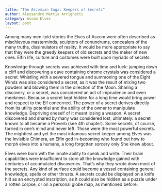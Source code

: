 ```yaml
---
title: "The Ascomian Saga: Keepers of Secrets" 
author: Alessandro Mattia Arrighetti
category: Ascom Elves
layout: post
---
```


Among many men-told stories the Elves of Ascom were often described as mischievous masterminds, sculptors of conundrums, concealers of the many truths, dissimulators of reality.
It would be more appropriate to say that they were the greedy keepers of old secrets and the maker of new ones. Elfin life, culture and costumes were built upon myriads of secrets. 

Knowledge through secrets was achieved with time and luck: jumping down a cliff and discovering a cave containing chrome crystals was considered a secret. Whistling with a severed tongue and summoning one of the Eight Winds was also considered a secret, as it was the result of mixing two powders and blowing them in the direction of the Moon.
Sharing a discovery, or a secret, was considered an act of imprudence and even meekness.  Because a secret kept hidden for a long time would bring power and respect to the Elf concerned. The power of a secret derives directly from its utility potential and the ability of the owner to manipulate knowledge. Depriving oneself of it meant losing a weapon. A secret discovered and shared by many was considered lost, ultimately: a secret known to all became a Proverb (see 4th chapter). Some secrets, of course, tarried in one’s mind and never left. Those were the most powerful secrets.
The mightiest and yet the most infamous secret keeper among Elves was the Invisible Chimera, an Elfin god in-becoming who found out how to morph elves into a humans, a long forgotten sorcery only She knew about.

Elves were born with the innate ability to speak and write. Their brain capabilities were insufficient to store all the knowledge gained with centuries of accumulated discoveries. That’s why they wrote down most of the secrets. Any kind of surface could become a vessel containing general knowledge, spells or other thrusts. A secrets could be displayed on a knife hilt as an encrypted inscription, as it could also be hidden as a puzzle under a rotten corpse, or on a personal globe map, as mentioned before.